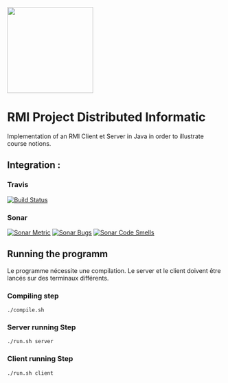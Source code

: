 <img src="https://www.insa-rouen.fr/themes/custom/insa/assets/images/logo.png" width="200"/>

#  RMI Project Distributed Informatic

Implementation of an RMI Client et Server in Java in order to illustrate course notions.

## Integration :
### Travis
[![Build Status](https://travis-ci.org/Romainj1/ProjetRMI.svg?branch=master)](https://travis-ci.org/Romainj1/ProjetRMI)

### Sonar
[![Sonar Metric](https://sonarcloud.io/api/project_badges/measure?project=ProjetRMI&metric=alert_status)](https://sonarcloud.io/dashboard?id=ProjetRMI) 
[![Sonar Bugs](https://sonarcloud.io/api/project_badges/measure?project=ProjetRMI&metric=bugs)](https://sonarcloud.io/dashboard?id=ProjetRMI)
[![Sonar Code Smells](https://sonarcloud.io/api/project_badges/measure?project=ProjetRMI&metric=code_smells)](https://sonarcloud.io/dashboard?id=ProjetRMI)

## Running the programm

Le programme nécessite une compilation. Le server et le client doivent être lancés sur des terminaux différents.

### Compiling step

```
./compile.sh
```

### Server running Step

```
./run.sh server
```

### Client running Step

```
./run.sh client
```
